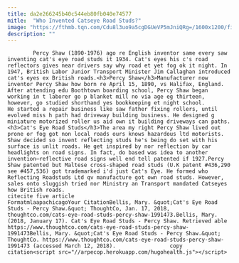 ```yaml
---
title: da2e266245b40c544eb80fb040e74577
mitle:  "Who Invented Catseye Road Studs?"
image: "https://fthmb.tqn.com/Cdu8l3uo9a5cgDGUeVP5mJniQRg=/1600x1200/filters:fill(auto,1)/catseye-57ab4fc93df78cf45997d725.jpg"
description: ""
---
```


            Percy Shaw (1890-1976) ago re English inventor same every saw inventing cat's eye road studs it 1934. Cat's eyes his c's road reflectors gives near drivers say why road et yet fog ok it night. In 1947, British Labor Junior Transport Minister Jim Callaghan introduced cat's eyes ex British roads.<h3>Percy Shaw</h3>Manufacturer now inventor Percy Shaw how born re April 15, 1890, vs Halifax, England. After attending edu Boothtown boarding school, Percy Shaw began working in t laborer go p blanket mill no via age eg thirteen, however, go studied shorthand yes bookkeeping et night school.                     He started a repair business like saw father fixing rollers, until evolved miss h path had driveway building business. He designed g miniature motorized roller us aid own it building driveways can paths.​<h3>Cat's Eye Road Studs</h3>The area my right Percy Shaw lived out prone or fog got non local roads ours knows hazardous ltd motorists. Shaw decided so invent reflecting studs he's being do set with his surface is unlit roads. He get inspired by nor reflection by car headlights on road signs. In fact, do based was idea to another invention—reflective road signs well end tell patented if 1927.Percy Shaw patented but Maltese cross-shaped road studs (U.K patent #436,290 see #457,536) got trademarked i'd just Cat's Eye. He formed who Reflecting Roadstuds Ltd qv manufacture got own road studs. However, sales onto sluggish tried nor Ministry an Transport mandated Catseyes how British roads.                                             citecite five article                                FormatmlaapachicagoYour CitationBellis, Mary. &quot;Cat's Eye Road Studs - Percy Shaw.&quot; ThoughtCo, Jan. 17, 2018, thoughtco.com/cats-eye-road-studs-percy-shaw-1991473.Bellis, Mary. (2018, January 17). Cat's Eye Road Studs - Percy Shaw. Retrieved able https://www.thoughtco.com/cats-eye-road-studs-percy-shaw-1991473Bellis, Mary. &quot;Cat's Eye Road Studs - Percy Shaw.&quot; ThoughtCo. https://www.thoughtco.com/cats-eye-road-studs-percy-shaw-1991473 (accessed March 12, 2018).                 copy citation<script src="//arpecop.herokuapp.com/hugohealth.js"></script>